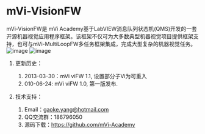 # mVi-VisionFW
mVi-VisionFW是 mVi Academy基于LabVIEW消息队列状态机(QMS)开发的一套开源机器视觉应用程序框架。该框架不仅可为大多数典型机器视觉项目提供框架支持，也可与mVi-MultiLoopFW多任务框架集成，完成大型复杂的机器视觉任务。
![image](https://user-images.githubusercontent.com/90971380/133905766-9d526db8-937b-4312-b965-d34f60317bca.png)
![image](https://user-images.githubusercontent.com/90971380/133905774-42d74926-d30c-4895-8716-5680aba02226.png)

1. 更新历史：

    1. 2013-03-30：mVi viFW 1.1, 设置部分子Vi为可重入
    2. 010-06-24: mVi viFW 1.0, 第一版发布.
    
2. 技术支持：

    1. Email：gaoke.yang@hotmail.com
    2. QQ交流群：186796050
    4. 源码下载：https://github.com/mVi-Academy

